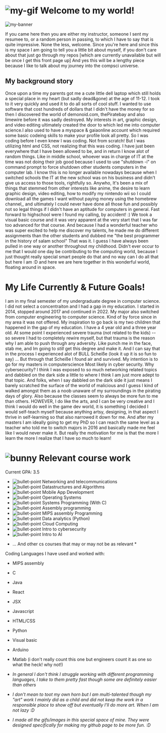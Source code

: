 #  ![my-gif](https://i.imgur.com/Kf6c5dM.gif) Welcome to my world!
![my-banner](https://i.imgur.com/BGDCwMs.jpeg)



 If you came here then you are either my instructor, someone I sent my resumee to, or a random person in passing, to which I have to say that is quite impressive. None the less, welcome. Since you're here and since this is my space I am going to tell you a little bit about myself, if you don't care about that just go through my repos [which are currently unavailable but will be once I get this front page up] And yes this will be a lengthy piece because I like to talk about my journey into the compsci universe.


##  My background story

Once upon a time my parents got me a cute little dell laptop which still holds a special place in my heart (but sadly dead&gone) at the age of 11-12. I took to it very quickly and used it to do all sorts of cool stuff. I wanted to use software that cost hundreds of dollars that I didn't have the money for so then I discovered the world of demonoid.com, thePiratebay and also limewire before it was sadly destroyed. My interests in art, graphic design, and video editing ultimately created the door to which led me into computer science.I also used to have a myspace & gaiaonline account which required some basic codeing skills to make your profile look all pretty. So I was coding before I even knew I was coding. Not from scratch! But I was utilizing html and CSS, not realizing that this was coding. I have just been everywhere that I have been allowed to be, and in return I know alot of random things. Like in middle school, whoever was in charge of IT at the time was not doing their job good because I used to use "shutdown -i" on command prompt to force shutdown other students computers in the computer lab. I know this is no longer available nowadays because when I switched schools the IT at the new school was on his business and didn't give us access to those tools, rightfully so. 
Anywho, It's been a mix of things that stemmed from other interests like anime, the desire to learn graphic design, video editing, how to modify my nintendo wii so I could download all the games I want without paying money using the homebrew channel,, and ultimately I could never have done all those fun and possibly not so legal things if I didn't have an aptitude for computers in general. Fast forward to highschool were I found my calling, by accident! :) We took a visual basic course and it was very apparent at the very start that I was far too advanced for that course. And because I had a wonderful teacher who was super excited to help me discover my talents, he made me do different assignments than the other students and dubbed me "the best programmer in the history of salam school" That was it. I guess I have always been pulled in one way or another throughout my childhood. Didn't ever occur to me that I would one day be contributing to the computing world, because I just thought really special smart people do that and no way can I do all that but here I am :D and here we are here together in this wonderful world, floating around in space. 




# My Life Currently & Future Goals!

I am in my final semester of my undergraduate degree in computer science. I did not select a concentraiton and I had a gap in my education. I started in 2014, stopped around 2017 and continued in 2022. My major also switched from computer engineering to computer science. Kind of by force since in my area it was not offered. My inspiration to go back is my two children that happened in the gap of my education. I have a 4 year old and a three year old. At some point I experienced severe trauma (not related to the kids) -- so severe I had to completely rewire myself, but that trauma is the reason why I am able to push through any adversity. Like punch me in the face, stab me, and Im going to *still* get this degree and make it. And I can say that in the process I experienced alot of BULL Scheiße (look it up it is so fun to say) ... But through that Scheiße I found air and survived.
My intention is to go for my masters in computerscience Most likely in cyber security. Why cybersecurity? I think I was exposed to so much networking related topics and dabbled on the dark side a little to where I think I am just more adept to that topic. And folks, when I say dabbled on the dark side it just means I barely scratched the surface of the world of malicious and I guess I kind of walked amongst them as a noob unaware of my surroundings in the pirating days of glory. Also because the classes seem to always be more fun to me than others. HOWEVER, I do like the arts, and I can be very creative and I think I would do well in the game dev world, it is something I decided I would self-teach myself because anything artsy, designing, in that aspect I thrive in self-learning so that also narrowed it down for me. And after my masters I am ideally going to get my PhD so I can reach the same level as a teacher who told me to switch majors in 2016 and basically made me feel like I would never make it. But really the motivation for me is that the more I learn the more I realize that I have so much to learn! 



# ![bunny](https://i.imgur.com/D1POPWk.gif) Relevant course work

Current GPA: 3.5

- ![bullet-point](https://i.imgur.com/OWviZpo.png) Networking and telecommunications
- ![bullet-point](https://i.imgur.com/OWviZpo.png) Datastructures and Algorithms
- ![bullet-point](https://i.imgur.com/OWviZpo.png) Mobile App Development
- ![bullet-point](https://i.imgur.com/OWviZpo.png) Operating Systems
- ![bullet-point](https://i.imgur.com/OWviZpo.png) Systems Programming (With C)
- ![bullet-point](https://i.imgur.com/OWviZpo.png) Assembly programming
- ![bullet-point](https://i.imgur.com/OWviZpo.png) MIPS assembly Programming
- ![bullet-point](https://i.imgur.com/OWviZpo.png) Data analytics (Python)
- ![bullet-point](https://i.imgur.com/OWviZpo.png) Cloud Computing
- ![bullet-point](https://i.imgur.com/OWviZpo.png) Intro to cybersecurity
- ![bullet-point](https://i.imgur.com/OWviZpo.png) Intro to AI



* ... And other cs courses that may or may not be as relevant *


Coding Languages I have used and worked with:

- MIPS assembly
- C
- Java
- React
- JSX
- Javascript
- HTML/CSS
- Python
- Visual basic
- Arduino
- Matlab (i don't really count this one but engineers count it as one so what the heck! why not!)

- *In general I don't think I struggle working with different programming languages, I take to them pretty fast though some are definitely easier than others*
- *I don't mean to toot my own horn but I am multi-talented though my "art" work I mainly did as a child and did not keep the work in a responsible place to show off but eventually I'll do more art. When I am not lazy :D*







- *I made all the gifs/images in this special space of mine. They were designed specifically for making my github page to be more fun. :D*
  
<!--

**sabdalah/sabdalah** is a ✨ _special_ ✨ repository because its `README.md` (this file) appears on your GitHub profile.

Here are some ideas to get you started:

- 🔭 I’m currently working on ...
- 🌱 I’m currently learning ...
- 👯 I’m looking to collaborate on ...
- 🤔 I’m looking for help with ...
- 💬 Ask me about ...
- 📫 How to reach me: ...
- 😄 Pronouns: ...

-->
